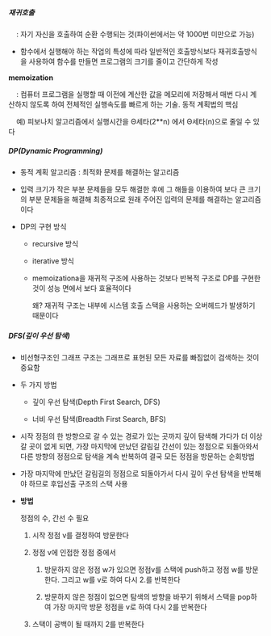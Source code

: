 ##### 재귀호출

    : 자기 자신을 호출하여 순환 수행되는 것(파이썬에서는 약 1000번 미만으로 가능)

- 함수에서 실행해야 하는 작업의 특성에 따라 일반적인 호출방식보다 재귀호출방식을 사용하여 함수를 만들면 프로그램의 크기를 줄이고 간단하게 작성
  
  

**memoization**

    : 컴퓨터 프로그램을 실행할 때 이전에 계산한 값을 메모리에 저장해서 매번 다시 계산하지 않도록 하여 전체적인 실행속도를 빠르게 하는 기술. 동적 계획법의 핵심

    예) 피보나치 알고리즘에서 실행시간을 Θ세타(2**n) 에서 Θ세타(n)으로 줄일 수 있다



##### DP(Dynamic Programming)

- 동적 계획 알고리즘 :  최적화 문제를 해결하는 알고리즘

- 입력 크기가 작은 부분 문제들을 모두 해결한 후에 그 해들을 이용하여 보다 큰 크기의 부분 문제들을 해결해 최종적으로 원래 주어진 입력의 문제를 해결하는 알고리즘이다

- DP의 구현 방식
  
  - recursive 방식
  
  - iterative 방식
  
  - memoizationa을 재귀적 구조에 사용하는 것보다 반복적 구조로 DP를 구현한 것이 성능 면에서 보다 효율적이다
    
    왜? 재귀적 구조는 내부에 시스템 호출 스택을 사용하는 오버헤드가 발생하기 때문이다



##### DFS(깊이 우선 탐색)

- 비선형구조인 그래프 구조는 그래프로 표현된 모든 자료를 빠짐없이 검색하는 것이 중요함

- 두 가지 방법
  
  - 깊이 우선 탐색(Depth First Search, DFS)
  
  - 너비 우선 탐색(Breadth First Search, BFS)

- 시작 정점의 한 방향으로 갈 수 있는 경로가 있는 곳까지 깊이 탐색해 가다가 더 이상 갈 곳이 없게 되면, 가장 마지막에 만났던 갈림길 간선이 있는 정점으로 되돌아와서 다른 방향의 정점으로 탐색을 계속 반복하여 결국 모든 정점을 방문하는 순회방법

- 가장 마지막에 만났던 갈림길의 정점으로 되돌아가서 다시 깊이 우선 탐색을 반복해야 하므로 후입선출 구조의 스택 사용

- **방법**
  
  정점의 수, 간선 수 필요
  
  1. 시작 정점 v를 결정하여 방문한다
  
  2. 정점 v에 인접한 정점 중에서
     
     1. 방문하지 않은 정점 w가 있으면 정점v를 스택에 push하고 정점 w를 방문한다. 그리고 w를 v로 하여 다시 2.를 반복한다
     
     2. 방문하지 않은 정점이 없으면 탐색의 방향을 바꾸기 위해서 스택을 pop하여 가장 마지막 방문 정점을 v로 하여 다시 2를 반복한다
  
  3.  스택이 공백이 될 때까지 2를 반복한다
     
     
